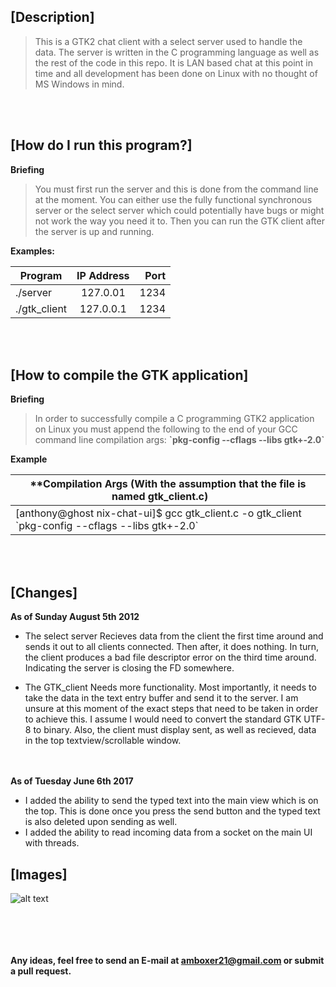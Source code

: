 ## [**Description**]

> This is a GTK2 chat client with a select server used to handle the data. The server is written in the C programming language as well as the rest of the code in this repo. It is LAN based chat at this point in time and all development has been done on Linux with no thought of MS Windows in mind. 

<br><br/>
## [**How do I run this program?**]

**Briefing**

> You must first run the server and this is done from the command line at the moment. You can either use the fully functional synchronous server or the select server which could potentially have bugs or might not work the way you need it to. Then you can run the GTK client after the server is up and running.

**Examples:**

| Program       | IP Address    | Port  |
| ------------- |:-------------:| -----:|
| ./server      | 127.0.01      | 1234  |
| ./gtk_client  | 127.0.0.1     | 1234  |

<br><br/>
## [**How to compile the GTK application**]

**Briefing**

> In order to successfully compile a C programming GTK2 application on Linux you must append the following to the end of your GCC command line compilation args: **\`pkg-config --cflags --libs gtk+-2.0\`**

**Example**

| **Compilation Args (With the assumption that the file is named gtk_client.c)       |
| ------------------------- |
| [anthony@ghost nix-chat-ui]$ gcc gtk_client.c -o gtk_client \`pkg-config --cflags --libs gtk+-2.0\` |

<br><br/>
## [**Changes**]
**As of Sunday August 5th 2012**
- The select server
  Recieves data from the client the first time around and sends it out to all clients connected. Then after, it does nothing. In turn, the client produces a bad file descriptor error on the third time around. Indicating the server is closing the FD somewhere.

- The GTK_client
  Needs more functionality. Most importantly, it needs to take the data in the text entry buffer and send it to the server. I am unsure at this moment of the exact steps that need to be taken in order to achieve this. I assume I would need to convert the standard GTK UTF-8 to binary. Also, the client must display sent, as well as recieved, data in the top textview/scrollable window.  
  
<br><br/>
**As of Tuesday June 6th 2017** 
- I added the ability to send the typed text into the main view which is on the top. This is done once you press the send button and the typed text is also deleted upon sending as well.
- I added the ability to read incoming data from a socket on the main UI with threads. 

## [**Images**]

![alt text][logo]

[logo]: https://github.com/amboxer21/nix-chat-ui/tree/master/pics/gtk_client.png "Main UI"

<br><br/>
<br><br/>
**Any ideas, feel free to send an E-mail at amboxer21@gmail.com or submit a pull request.**
